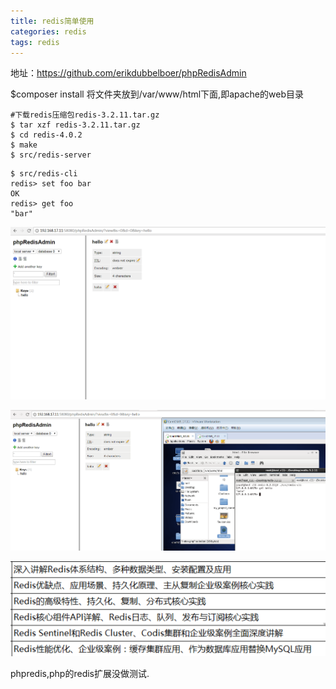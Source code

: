 ```yaml
---
title: redis简单使用
categories: redis
tags: redis
---
```


地址：https://github.com/erikdubbelboer/phpRedisAdmin

$composer install
将文件夹放到/var/www/html下面,即apache的web目录

```
#下载redis压缩包redis-3.2.11.tar.gz
$ tar xzf redis-3.2.11.tar.gz
$ cd redis-4.0.2
$ make
$ src/redis-server

```



```
$ src/redis-cli
redis> set foo bar
OK
redis> get foo
"bar"

```


![img](/img/demo/redis-demo-2.png)

![img](/img/demo/redis-demo-3.png)

![img](/img/demo/redis-demo-1.png)

phpredis,php的redis扩展没做测试.



